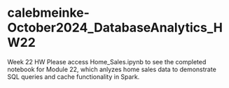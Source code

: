 # calebmeinke-October2024_DatabaseAnalytics_HW22
Week 22 HW
Please access Home_Sales.ipynb to see the completed notebook for Module 22, which anlyzes home sales data to demonstrate SQL queries and cache functionality in Spark.